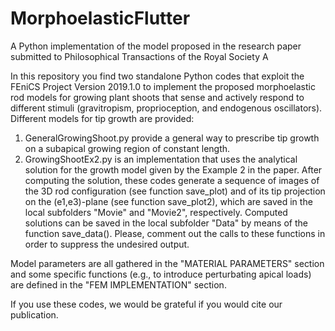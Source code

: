 # MorphoelasticFlutter
A Python implementation of the model proposed in the research paper submitted to Philosophical Transactions of the Royal Society A  

In this repository you find two standalone Python codes that exploit the FEniCS Project Version 2019.1.0 to implement the proposed morphoelastic rod models for 
growing plant shoots that sense and actively respond to different stimuli (gravitropism, proprioception, and endogenous oscillators). 
Different models for tip growth are provided: 
  1. GeneralGrowingShoot.py provide a general way to prescribe tip growth on a subapical growing region of constant length.
  2. GrowingShootEx2.py is an implementation that uses the analytical solution for the growth model given by the Example 2 in the paper.
After computing the solution, these codes generate a sequence of images of the 3D rod configuration (see function save_plot) and of its tip projection on the 
(e1,e3)-plane (see function save_plot2), which are saved in the local subfolders "Movie" and "Movie2", respectively. 
Computed solutions can be saved in the local subfolder "Data" by means of the function save_data(). 
Please, comment out the calls to these functions in order to suppress the undesired output.

Model parameters are all gathered in the "MATERIAL PARAMETERS" section and some specific functions (e.g., to introduce perturbating apical loads) are defined in the 
"FEM IMPLEMENTATION" section.

If you use these codes, we would be grateful if you would cite our publication.
